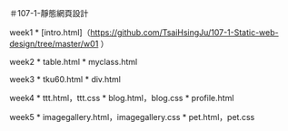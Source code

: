 ＃107-1-靜態網頁設計

week1 * [intro.html]（https://github.com/TsaiHsingJu/107-1-Static-web-design/tree/master/w01 ）


week2 * table.html * myclass.html



week3 * tku60.html * div.html



week4 * ttt.html，ttt.css * blog.html，blog.css * profile.html




week5 * imagegallery.html，imagegallery.css * pet.html，pet.css


<!--stackedit_data:
eyJoaXN0b3J5IjpbMjA4Njc4MTU5XX0=
-->